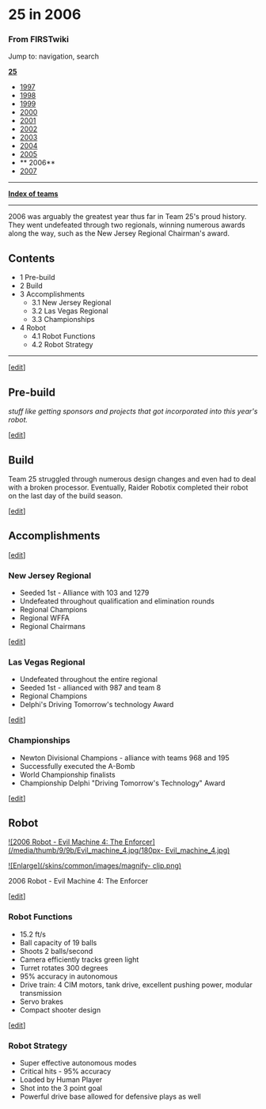 # 25 in 2006

### From FIRSTwiki

Jump to: navigation, search

**[25](/index.php/25 "25" )**

  * [ 1997](/index.php/25_in_1997 "25 in 1997" )
  * [ 1998](/index.php/25_in_1998 "25 in 1998" )
  * [ 1999](/index.php/25_in_1999 "25 in 1999" )
  * [ 2000](/index.php/25_in_2000 "25 in 2000" )
  * [ 2001](/index.php/25_in_2001 "25 in 2001" )
  * [ 2002](/index.php/25_in_2002 "25 in 2002" )
  * [ 2003](/index.php/25_in_2003 "25 in 2003" )
  * [ 2004](/index.php/25_in_2004 "25 in 2004" )
  * [ 2005](/index.php/25_in_2005 "25 in 2005" )
  * ** 2006**
  * [ 2007](/index.php/25_in_2007 "25 in 2007" )

* * *

**[Index of teams](/index.php/Index_of_teams "Index of teams" )**  
  
---  
  
2006 was arguably the greatest year thus far in Team 25's proud history. They
went undefeated through two regionals, winning numerous awards along the way,
such as the New Jersey Regional Chairman's award.

## Contents

  * 1 Pre-build
  * 2 Build
  * 3 Accomplishments
    * 3.1 New Jersey Regional
    * 3.2 Las Vegas Regional
    * 3.3 Championships
  * 4 Robot
    * 4.1 Robot Functions
    * 4.2 Robot Strategy  
---  
  
[[edit](/index.php?title=25_in_2006&action=edit&section=1 "Edit section: Pre-
build" )]

## Pre-build

_stuff like getting sponsors and projects that got incorporated into this
year's robot._

[[edit](/index.php?title=25_in_2006&action=edit&section=2 "Edit section:
Build" )]

## Build

Team 25 struggled through numerous design changes and even had to deal with a
broken processor. Eventually, Raider Robotix completed their robot on the last
day of the build season.

[[edit](/index.php?title=25_in_2006&action=edit&section=3 "Edit section:
Accomplishments" )]

## Accomplishments

[[edit](/index.php?title=25_in_2006&action=edit&section=4 "Edit section: New
Jersey Regional" )]

### New Jersey Regional

  * Seeded 1st - Alliance with 103 and 1279 
  * Undefeated throughout qualification and elimination rounds 
  * Regional Champions 
  * Regional WFFA 
  * Regional Chairmans 

[[edit](/index.php?title=25_in_2006&action=edit&section=5 "Edit section: Las
Vegas Regional" )]

### Las Vegas Regional

  * Undefeated throughout the entire regional 
  * Seeded 1st - allianced with 987 and team 8 
  * Regional Champions 
  * Delphi's Driving Tomorrow's technology Award 

  

[[edit](/index.php?title=25_in_2006&action=edit&section=6 "Edit section:
Championships" )]

### Championships

  * Newton Divisional Champions - alliance with teams 968 and 195 
  * Successfully executed the A-Bomb 
  * World Championship finalists 
  * Championship Delphi "Driving Tomorrow's Technology" Award 

[[edit](/index.php?title=25_in_2006&action=edit&section=7 "Edit section:
Robot" )]

## Robot

[![2006 Robot - Evil Machine 4: The
Enforcer](/media/thumb/9/9b/Evil_machine_4.jpg/180px-
Evil_machine_4.jpg)](/index.php/Image:Evil_machine_4.jpg "2006 Robot - Evil
Machine 4: The Enforcer" )

[![Enlarge](/skins/common/images/magnify-
clip.png)](/index.php/Image:Evil_machine_4.jpg "Enlarge" )

2006 Robot - Evil Machine 4: The Enforcer

[[edit](/index.php?title=25_in_2006&action=edit&section=8 "Edit section: Robot
Functions" )]

### Robot Functions

  * 15.2 ft/s 
  * Ball capacity of 19 balls 
  * Shoots 2 balls/second 
  * Camera efficiently tracks green light 
  * Turret rotates 300 degrees 
  * 95% accuracy in autonomous 
  * Drive train: 4 CIM motors, tank drive, excellent pushing power, modular transmission 
  * Servo brakes 
  * Compact shooter design 

[[edit](/index.php?title=25_in_2006&action=edit&section=9 "Edit section: Robot
Strategy" )]

### Robot Strategy

  * Super effective autonomous modes 
  * Critical hits - 95% accuracy 
  * Loaded by Human Player 
  * Shot into the 3 point goal 
  * Powerful drive base allowed for defensive plays as well 

